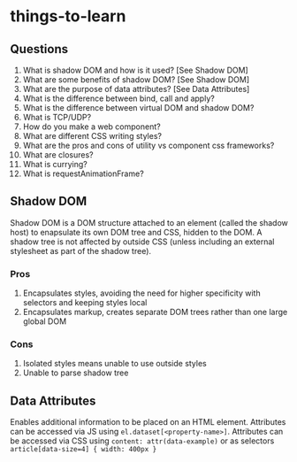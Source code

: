 # things-to-learn

## Questions

1. What is shadow DOM and how is it used? [See Shadow DOM]
2. What are some benefits of shadow DOM? [See Shadow DOM]
3. What are the purpose of data attributes? [See Data Attributes]
4. What is the difference between bind, call and apply?
5. What is the difference between virtual DOM and shadow DOM?
6. What is TCP/UDP?
7. How do you make a web component?
8. What are different CSS writing styles?
9. What are the pros and cons of utility vs component css frameworks?
10. What are closures?
11. What is currying?
12. What is requestAnimationFrame?

## Shadow DOM

Shadow DOM is a DOM structure attached to an element (called the shadow host) to enapsulate its own DOM tree and CSS, hidden to the DOM. A shadow tree is not affected by outside CSS (unless including an external stylesheet as part of the shadow tree).

### Pros

1. Encapsulates styles, avoiding the need for higher specificity with selectors and keeping styles local
2. Encapsulates markup, creates separate DOM trees rather than one large global DOM

### Cons

1. Isolated styles means unable to use outside styles
2. Unable to parse shadow tree


## Data Attributes

Enables additional information to be placed on an HTML element. Attributes can be accessed via JS using `el.dataset[<property-name>]`. Attributes can be accessed via CSS using `content: attr(data-example)` or as selectors `article[data-size=4] { width: 400px }`
